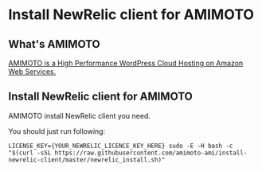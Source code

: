 # Install NewRelic client for AMIMOTO

## What's AMIMOTO

[AMIMOTO is a High Performance WordPress Cloud Hosting on Amazon Web Services.](http://amimoto-ami.com/)

## Install NewRelic client for AMIMOTO

AMIMOTO install NewRelic client you need.

You should just run following:

```
LICENSE_KEY={YOUR_NEWRELIC_LICENCE_KEY_HERE} sudo -E -H bash -c "$(curl -sSL https://raw.githubusercontent.com/amimoto-ami/install-newrelic-client/master/newrelic_install.sh)"
```
